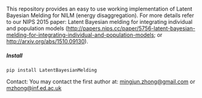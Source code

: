 
This repository provides an easy to use working implementation of Latent Bayesian Melding for NILM (energy disaggregation).
For more details refer to our NIPS 2015 paper: Latent Bayesian melding for integrating individual and population models (http://papers.nips.cc/paper/5756-latent-bayesian-melding-for-integrating-individual-and-population-models;
or http://arxiv.org/abs/1510.09130). 

##### Install

```
pip install LatentBayesianMelding
```

Contact: You may contact the first author at:
mingjun.zhong@gmail.com or mzhong@inf.ed.ac.uk


